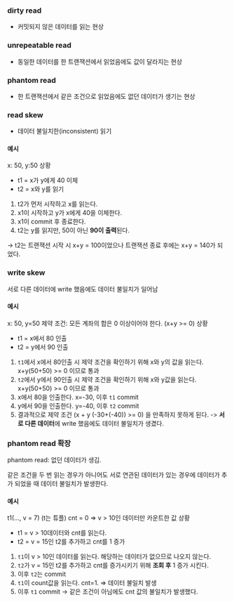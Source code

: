 ### dirty read
* 커밋되지 않은 데이터를 읽는 현상
### unrepeatable read
* 동일한 데이터를 한 트랜잭션에서 읽었음에도 값이 달라지는 현상
### phantom read
* 한 트랜잭션에서 같은 조건으로 읽었음에도 없던 데이터가 생기는 현상
### read skew
* 데이터 불일치한(inconsistent) 읽기
#### 예시
x: 50, y:50
상황
* t1 = x가 y에게 40 이체
* t2 = x와 y를 읽기

1. t2가 먼저 시작하고 x를 읽는다.
2. x1이 시작하고 y가 x에게 40을 이체한다.
3. x1이 commit 후 종료한다.
4. t2는 y를 읽지만, 50이 아닌 **90이 출력**된다.

-> t2는 트랜잭션 시작 시 x+y = 100이었으나 트랜잭션 종료 후에는 x+y = 140가 되었다.

### write skew
서로 다른 데이터에 write 했음에도 데이터 불일치가 일어남
#### 예시
x: 50, y=50
제약 조건: 모든 계좌의 합은 0 이상이어야 한다. (x+y >= 0)
상황
* t1 = x에서 80 인출
* t2 = y에서 90 인출

1. `t1`에서 x에서 80인출 시 제약 조건을 확인하기 위해 x와 y의 값을 읽는다. 
	x+y(50+50) >= 0 이므로 통과
2. `t2`에서 y에서 90인출 시 제약 조건을 확인하기 위해 x와 y값을 읽는다.
	x+y(50+50) >= 0 이므로 통과
3. x에서 80을 인출한다. x=-30, 이후 `t1` commit
4. y에서 90을 인출한다. y=-40, 이후 `t2` commit
5. 결과적으로 제약 조건 (x + y (-30+(-40)) >= 0) 을 만족하지 못하게 된다.
-> **서로 다른 데이터**에 write 했음에도 데이터 불일치가 생겼다.

### phantom read 확장
phantom read: 없던 데이터가 생김.

같은 조건을 두 번 읽는 경우가 아니어도 서로 연관된 데이터가 있는 경우에 데이터가 추가 되었을 때 데이터 불일치가 발생한다.
#### 예시
t1(..., v = 7) (t는 튜플)
cnt = 0        => v > 10인 데이터만 카운트한 값
상황
* t1 = v > 10데이터와 cnt를 읽는다.
* t2 = v = 15인 t2를 추가하고 cnt를 1 증가

1. `t1`이 v > 10인 데이터를 읽는다. 해당하는 데이터가 없으므로 나오지 않는다.
2. `t2`가 v = 15인 t2를 추가하고 cnt를 증가시키기 위해 **조회 후** 1 증가 시킨다.
3. 이후 `t2`는 commit
4. `t1`이 count값을 읽는다. cnt=1.   => 데이터 불일치 발생
5. 이후 `t1` commit
-> 같은 조건이 아님에도 cnt 값의 불일치가 발생했다.